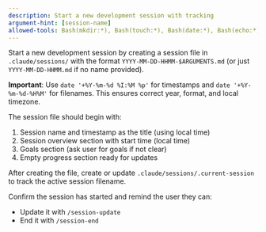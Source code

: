```yaml
---
description: Start a new development session with tracking
argument-hint: [session-name]
allowed-tools: Bash(mkdir:*), Bash(touch:*), Bash(date:*), Bash(echo:*), Bash(env:*)
---
```


Start a new development session by creating a session file in `.claude/sessions/` with the format `YYYY-MM-DD-HHMM-$ARGUMENTS.md` (or just `YYYY-MM-DD-HHMM.md` if no name provided).

**Important**: Use `date '+%Y-%m-%d %I:%M %p'` for timestamps and `date '+%Y-%m-%d-%H%M'` for filenames. This ensures correct year, format, and local timezone.

The session file should begin with:
1. Session name and timestamp as the title (using local time)
2. Session overview section with start time (local time)
3. Goals section (ask user for goals if not clear)
4. Empty progress section ready for updates

After creating the file, create or update `.claude/sessions/.current-session` to track the active session filename.

Confirm the session has started and remind the user they can:
- Update it with `/session-update`
- End it with `/session-end`